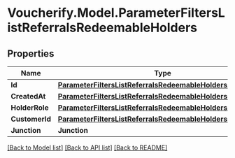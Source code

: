 # Voucherify.Model.ParameterFiltersListReferralsRedeemableHolders

## Properties

Name | Type | Description | Notes
------------ | ------------- | ------------- | -------------
**Id** | [**ParameterFiltersListReferralsRedeemableHoldersId**](ParameterFiltersListReferralsRedeemableHoldersId.md) |  | [optional] 
**CreatedAt** | [**ParameterFiltersListReferralsRedeemableHoldersCreatedAt**](ParameterFiltersListReferralsRedeemableHoldersCreatedAt.md) |  | [optional] 
**HolderRole** | [**ParameterFiltersListReferralsRedeemableHoldersHolderRole**](ParameterFiltersListReferralsRedeemableHoldersHolderRole.md) |  | [optional] 
**CustomerId** | [**ParameterFiltersListReferralsRedeemableHoldersCustomerId**](ParameterFiltersListReferralsRedeemableHoldersCustomerId.md) |  | [optional] 
**Junction** | **Junction** |  | [optional] 

[[Back to Model list]](../README.md#documentation-for-models) [[Back to API list]](../README.md#documentation-for-api-endpoints) [[Back to README]](../README.md)

